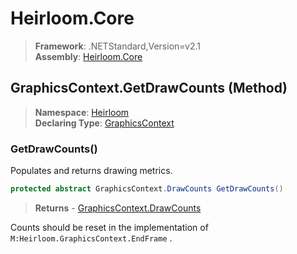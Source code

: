 # Heirloom.Core

> **Framework**: .NETStandard,Version=v2.1  
> **Assembly**: [Heirloom.Core][0]

## GraphicsContext.GetDrawCounts (Method)

> **Namespace**: [Heirloom][0]  
> **Declaring Type**: [GraphicsContext][1]

### GetDrawCounts()

Populates and returns drawing metrics.

```cs
protected abstract GraphicsContext.DrawCounts GetDrawCounts()
```

> **Returns** - [GraphicsContext.DrawCounts][2]

Counts should be reset in the implementation of `M:Heirloom.GraphicsContext.EndFrame` .

[0]: ../../../Heirloom.Core.md
[1]: ../GraphicsContext.md
[2]: ../GraphicsContext.DrawCounts.md
